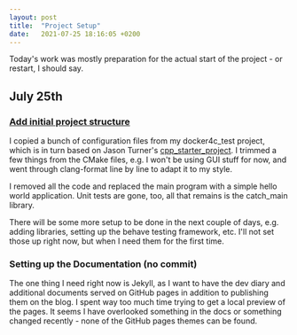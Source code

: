 ```yaml
---
layout: post
title:  "Project Setup"
date:   2021-07-25 18:16:05 +0200
---
```



Today's work was mostly preparation for the actual start of the project - or restart, I should say.
<!--more-->

## July 25th
### [Add initial project structure](https://github.com/arnemertz/fix/commit/d98d4e901ee5092476ea5df95e0e006e609d1bc1)

I copied a bunch of configuration files from my docker4c_test project, which is in turn based on Jason Turner's [cpp_starter_project](https://github.com/lefticus/cpp_starter_project). I trimmed a few things from the CMake files, e.g. I won't be using GUI stuff for now, and went through clang-format line by line to adapt it to my style.

I removed all the code and replaced the main program with a simple hello world application. Unit tests are gone, too, all that remains is the catch_main library.

There will be some more setup to be done in the next couple of days, e.g. adding libraries, setting up the behave testing framework, etc. I'll not set those up right now, but when I need them for the first time.

### Setting up the Documentation (no commit)

The one thing I need right now is Jekyll, as I want to have the dev diary and additional documents served on GitHub pages in addition to publishing them on the blog. I spent way too much time trying to get a local preview of the pages. It seems I have overlooked something in the docs or something changed recently - none of the GitHub pages themes can be found.
